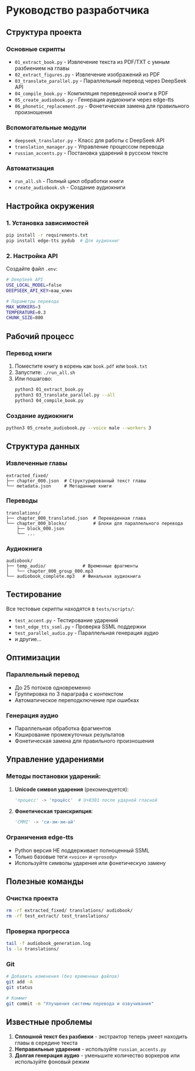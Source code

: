 # Руководство разработчика

## Структура проекта

### Основные скрипты
- `01_extract_book.py` - Извлечение текста из PDF/TXT с умным разбиением на главы
- `02_extract_figures.py` - Извлечение изображений из PDF
- `03_translate_parallel.py` - Параллельный перевод через DeepSeek API
- `04_compile_book.py` - Компиляция переведенной книги в PDF
- `05_create_audiobook.py` - Генерация аудиокниги через edge-tts
- `06_phonetic_replacement.py` - Фонетическая замена для правильного произношения

### Вспомогательные модули
- `deepseek_translator.py` - Класс для работы с DeepSeek API
- `translation_manager.py` - Управление процессом перевода
- `russian_accents.py` - Постановка ударений в русском тексте

### Автоматизация
- `run_all.sh` - Полный цикл обработки книги
- `create_audiobook.sh` - Создание аудиокниги

## Настройка окружения

### 1. Установка зависимостей
```bash
pip install -r requirements.txt
pip install edge-tts pydub  # Для аудиокниг
```

### 2. Настройка API
Создайте файл `.env`:
```bash
# DeepSeek API
USE_LOCAL_MODEL=false
DEEPSEEK_API_KEY=ваш_ключ

# Параметры перевода
MAX_WORKERS=3
TEMPERATURE=0.3
CHUNK_SIZE=800
```

## Рабочий процесс

### Перевод книги
1. Поместите книгу в корень как `book.pdf` или `book.txt`
2. Запустите: `./run_all.sh`
3. Или пошагово:
   ```bash
   python3 01_extract_book.py
   python3 03_translate_parallel.py --all
   python3 04_compile_book.py
   ```

### Создание аудиокниги
```bash
python3 05_create_audiobook.py --voice male --workers 3
```

## Структура данных

### Извлеченные главы
```
extracted_fixed/
├── chapter_000.json  # Структурированный текст главы
└── metadata.json     # Метаданные книги
```

### Переводы
```
translations/
├── chapter_000_translated.json  # Переведенная глава
└── chapter_000_blocks/          # Блоки для параллельного перевода
    ├── block_000.json
    └── ...
```

### Аудиокнига
```
audiobook/
├── temp_audio/              # Временные фрагменты
│   └── chapter_000_group_000.mp3
└── audiobook_complete.mp3   # Финальная аудиокнига
```

## Тестирование

Все тестовые скрипты находятся в `tests/scripts/`:
- `test_accent.py` - Тестирование ударений
- `test_edge_tts_ssml.py` - Проверка SSML поддержки
- `test_parallel_audio.py` - Параллельная генерация аудио
- и другие...

## Оптимизации

### Параллельный перевод
- До 25 потоков одновременно
- Группировка по 3 параграфа с контекстом
- Автоматическое переподключение при ошибках

### Генерация аудио
- Параллельная обработка фрагментов
- Кэширование промежуточных результатов
- Фонетическая замена для правильного произношения

## Управление ударениями

### Методы постановки ударений:
1. **Unicode символ ударения** (рекомендуется):
   ```python
   'процесс' -> 'проце́сс'  # U+0301 после ударной гласной
   ```

2. **Фонетическая транскрипция**:
   ```python
   'CMMI' -> 'си-эм-эм-ай'
   ```

### Ограничения edge-tts
- Python версия НЕ поддерживает полноценный SSML
- Только базовые теги `<voice>` и `<prosody>`
- Используйте символы ударения или фонетическую замену

## Полезные команды

### Очистка проекта
```bash
rm -rf extracted_fixed/ translations/ audiobook/
rm -rf test_extract/ test_translations/
```

### Проверка прогресса
```bash
tail -f audiobook_generation.log
ls -la translations/
```

### Git
```bash
# Добавить изменения (без временных файлов)
git add -A
git status

# Коммит
git commit -m "Улучшения системы перевода и озвучивания"
```

## Известные проблемы

1. **Сплошной текст без разбивки** - экстрактор теперь умеет находить главы в середине текста
2. **Неправильные ударения** - используйте `russian_accents.py`
3. **Долгая генерация аудио** - уменьшите количество воркеров или используйте фоновый режим